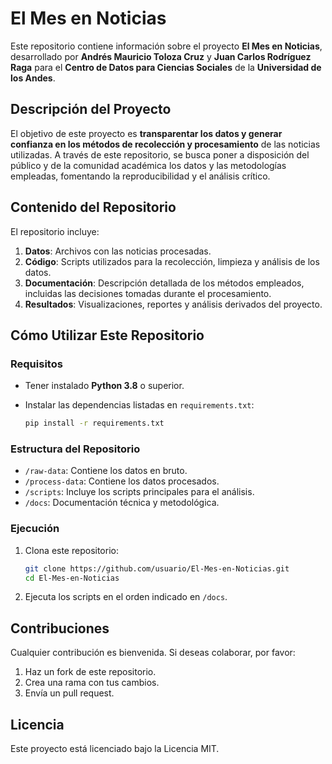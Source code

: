 # El Mes en Noticias

Este repositorio contiene información sobre el proyecto **El Mes en Noticias**, desarrollado por **Andrés Mauricio Toloza Cruz** y **Juan Carlos Rodríguez Raga** para el **Centro de Datos para Ciencias Sociales** de la **Universidad de los Andes**.

## Descripción del Proyecto

El objetivo de este proyecto es **transparentar los datos y generar confianza en los métodos de recolección y procesamiento** de las noticias utilizadas. A través de este repositorio, se busca poner a disposición del público y de la comunidad académica los datos y las metodologías empleadas, fomentando la reproducibilidad y el análisis crítico.

## Contenido del Repositorio

El repositorio incluye:
1. **Datos**: Archivos con las noticias procesadas.
2. **Código**: Scripts utilizados para la recolección, limpieza y análisis de los datos.
3. **Documentación**: Descripción detallada de los métodos empleados, incluidas las decisiones tomadas durante el procesamiento.
4. **Resultados**: Visualizaciones, reportes y análisis derivados del proyecto.

## Cómo Utilizar Este Repositorio

### Requisitos
- Tener instalado **Python 3.8** o superior.
- Instalar las dependencias listadas en `requirements.txt`:

    ```bash
    pip install -r requirements.txt
    ```

### Estructura del Repositorio
- `/raw-data`: Contiene los datos en bruto.
- `/process-data`: Contiene los datos procesados.
- `/scripts`: Incluye los scripts principales para el análisis.
- `/docs`: Documentación técnica y metodológica.

### Ejecución

1. Clona este repositorio:

    ```bash
    git clone https://github.com/usuario/El-Mes-en-Noticias.git
    cd El-Mes-en-Noticias
    ```

2. Ejecuta los scripts en el orden indicado en `/docs`.

## Contribuciones

Cualquier contribución es bienvenida. Si deseas colaborar, por favor:
1. Haz un fork de este repositorio.
2. Crea una rama con tus cambios.
3. Envía un pull request.

## Licencia

Este proyecto está licenciado bajo la Licencia MIT.